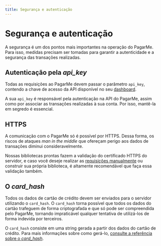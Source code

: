 ```yaml
---
title: Segurança e autenticação
---
```


# Segurança e autenticação

A segurança é um dos pontos mais importantes na operação do PagarMe. Para isso, medidas precisam ser tomadas para garantir a autenticidade e a segurança das transações realizadas.

## Autenticação pela *api_key*

Todas as requisições ao PagarMe devem passar o parâmetro `api_key`, contendo a chave de acesso da API disponível no seu [dashboard](https://dashboard.pagar.me).

A sua `api_key` é responsável pela autenticação na API do PagarMe, assim como por associar as transações realizadas à sua conta. Por isso, mantê-la em segredo é essencial.

## HTTPS

A comunicação com o PagarMe só é possível por HTTPS. Dessa forma, os riscos de ataques _man in the middle_ que ofereçam perigo aos dados de transações diminui consideravelmente.

Nossas bibliotecas prontas fazem a validação do certificado HTTPS do servidor, e caso você deseje realizar as [requisições manualmente](/restful-api/examples) ou construir sua própria biblioteca, é altamente recomendável que faça essa validação também.

## O *card_hash*

Todos os dados de cartão de crédito devem ser enviados para o servidor utilizando o `card_hash`. O `card_hash` torna possível que todos os dados do cartão trafeguem de forma criptografada e que só pode ser compreendida pelo PagarMe, tornando impraticável qualquer tentativa de utilizá-los de forma indevida por terceiros.

O `card_hash` consiste em uma string gerada a partir dos dados do cartão de crédito. Para mais informações sobre como gerá-lo, [consulte a referência sobre o *card_hash*](/restful-api/card-hash).
